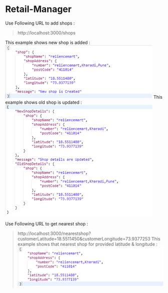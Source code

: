 # Retail-Manager

Use Following URL to add shops :
> http://localhost:3000/shops

This example shows new shop is added : 
![alt text](https://github.com/sanjaybankar12/Retail-Manager/blob/master/new_shop.png)
This example shows old shop is updated : 
![alt text](https://github.com/sanjaybankar12/Retail-Manager/blob/master/upd_shop.png)

Use Following URL to get nearest shop :
> http://localhost:3000/nearestshop?customerLatitude=18.5511450&customerLongitude=73.9377253
This example shows that nearest shop for provided latitude & longitude : 
![alt text](https://github.com/sanjaybankar12/Retail-Manager/blob/master/near_shop.png)

